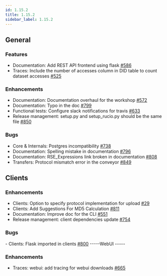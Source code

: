 ```yaml
---
id: 1.15.2
title: 1.15.2
sidebar_label: 1.15.2
---
```


## General

### Features

-   Documentation: Add REST API frontend using flask
    [\#586](https://github.com/rucio/rucio/issues/586)
-   Traces: Include the number of accesses column in DID table to count
    dataset accesses [\#525](https://github.com/rucio/rucio/issues/525)

### Enhancements

-   Documentation: Documentation overhaul for the workshop
    [\#572](https://github.com/rucio/rucio/issues/572)
-   Documentation: Typo in the doc
    [\#799](https://github.com/rucio/rucio/issues/799)
-   Functional tests: Configure slack notifications for travis
    [\#633](https://github.com/rucio/rucio/issues/633)
-   Release management: setup.py and setup_rucio.py should be the same
    file [\#850](https://github.com/rucio/rucio/issues/850)

### Bugs

-   Core & Internals: Postgres incompatibility
    [\#738](https://github.com/rucio/rucio/issues/738)
-   Documentation: Spelling mistake in documentation
    [\#796](https://github.com/rucio/rucio/issues/796)
-   Documentation: RSE_Expressions link broken in documentation
    [\#808](https://github.com/rucio/rucio/issues/808)
-   Transfers: Protocol mismatch error in the conveyor
    [\#849](https://github.com/rucio/rucio/issues/849)

## Clients

### Enhancements

-   Clients: Option to specify protocol implementation for upload
    [\#29](https://github.com/rucio/rucio/issues/29)
-   Clients: Add Suggestions For MD5 Calculation
    [\#811](https://github.com/rucio/rucio/issues/811)
-   Documentation: Improve doc for the CLI
    [\#551](https://github.com/rucio/rucio/issues/551)
-   Release management: client dependencies update
    [\#754](https://github.com/rucio/rucio/issues/754)

### Bugs

\- Clients: Flask imported in clients
[\#800](https://github.com/rucio/rucio/issues/800) \-\-\-\--WebUI
\-\-\-\--

### Enhancements

-   Traces: webui: add tracing for webui downloads
    [\#665](https://github.com/rucio/rucio/issues/665)
